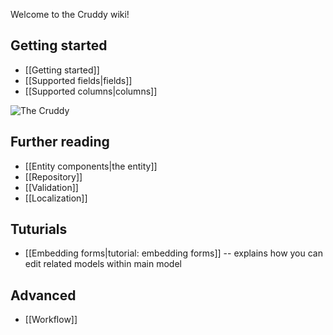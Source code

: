 Welcome to the Cruddy wiki!

## Getting started

* [[Getting started]]
* [[Supported fields|fields]]
* [[Supported columns|columns]]

![The Cruddy](https://drive.google.com/uc?id=0B8WgmUNiDzmySlZEeGFlRVdwbzQ)

## Further reading

* [[Entity components|the entity]]
* [[Repository]]
* [[Validation]]
* [[Localization]]

## Tuturials

* [[Embedding forms|tutorial: embedding forms]] -- explains how you can edit related models within main model

## Advanced

* [[Workflow]]